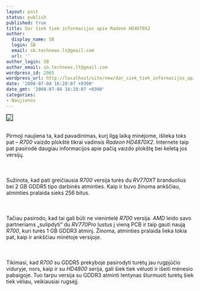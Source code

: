 ```yaml
---
layout: post
status: publish
published: true
title: Dar šiek tiek informacijos apie Radeon HD4870X2
author:
  display_name: SB
  login: SB
  email: sb.technews.lt@gmail.com
  url: ''
author_login: SB
author_email: sb.technews.lt@gmail.com
wordpress_id: 2065
wordpress_url: http://localhost/site/new/dar_siek_tiek_informacijos_apie_radeon_hd4870x2/
date: '2008-07-04 16:28:07 +0300'
date_gmt: '2008-07-04 16:28:07 +0300'
categories:
- Naujienos
---
```

<div class="imgright"><img src="http://tbn0.google.com/images?q=tbn:x_zcmTj5F7M1LM:http://pcnews.ro/wp-content/uploads/2008/01/44728a_atrhd3870x2_e_3-4_md_lowres.jpg" border="1"></div>
<p><br>Pirmoji naujiena ta, kad pavadinimas, kurį ilgą laiką minėjome, išlieka toks pat – <i>R700</i> vaizdo plokštė tikrai vadinsis <i>Radeon HD4870X2</i>. Internete taip pat pasirodė daugiau informacijos apie pačią vaizdo plokštę bei keletą jos versijų.<br />
<br><br />
<br>Sužinota, kad pati greičiausia <i>R700</i> versija turės du <i>RV770XT</i> branduolius bei 2 GB GDDR5 tipo darbinės atminties. Kaip ir buvo žinoma ankščiau, atminties pralaida sieks 256 bitus.<br />
<br><br />
<br>Tačiau pasirodo, kad tai gali būti ne vienintelė <i>R700</i> versija. <i>AMD</i> leido savo partneriams „sulipdyti“ du <i>RV770Pro</i> lustus į vieną PCB ir taip gauti naują <i>R700</i>, kuri turės 1 GB GDDR3 atminį. Žinoma, atminties pralaida lieka tokia pat, kaip ir ankščiau minėtoje versijoje.<br />
<br><br />
<br>Tikimasi, kad <i>R700</i> su GDDR5 prekyboje pasirodyti turėtų jau rugpjūčio viduryje, nors, kaip ir su <i>HD4800</i> serija, gali šiek tiek vėluoti ir išeiti mėnesio pabaigoje. Tuo tarpu versija su GDDR3 atminti lentynas šturmuoti turėtų šiek tiek vėliau, veikiausiai rugsėjį.<br />
<br><br />
<br><br />
<br></p>
